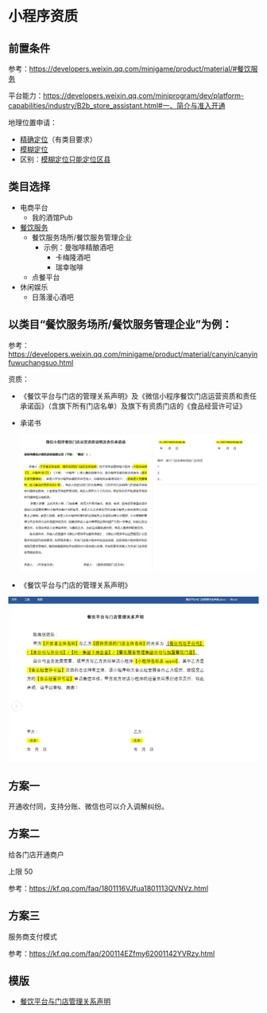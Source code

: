 # 小程序资质

## 前置条件

参考：https://developers.weixin.qq.com/minigame/product/material/#餐饮服务

平台能力：https://developers.weixin.qq.com/miniprogram/dev/platform-capabilities/industry/B2b_store_assistant.html#一、简介与准入开通

地理位置申请：

- [精确定位](https://developers.weixin.qq.com/miniprogram/dev/api/location/wx.getLocation.html)（有类目要求）
- [模糊定位](https://developers.weixin.qq.com/miniprogram/dev/api/location/wx.getFuzzyLocation.html)
- 区别：[模糊定位只能定位区县](https://developers.weixin.qq.com/community/develop/doc/00082cbe828f204409516585a61400)

## 类目选择

- 电商平台
    - 我的酒馆Pub
- [餐饮服务](https://developers.weixin.qq.com/minigame/product/material/#%E9%A4%90%E9%A5%AE%E6%9C%8D%E5%8A%A1)
    - 餐饮服务场所/餐饮服务管理企业
        - 示例：曼咖啡精酿酒吧
            - 卡梅隆酒吧
            - 瑞幸咖啡
    - 点餐平台
- 休闲娱乐
    - 日落漫心酒吧

## 以类目“餐饮服务场所/餐饮服务管理企业”为例：

参考：https://developers.weixin.qq.com/minigame/product/material/canyin/canyinfuwuchangsuo.html

资质：

- 《餐饮平台与门店的管理关系声明》及《微信小程序餐饮门店运营资质和责任承诺函》（含旗下所有门店名单）及旗下有资质门店的《食品经营许可证》
- 承诺书
    
    ![image.png](%E5%B0%8F%E7%A8%8B%E5%BA%8F%E8%B5%84%E8%B4%A8%201072048329b0807fb09af5616b92d9ef/image.png)
    
- 《餐饮平台与门店的管理关系声明》

![image.png](%E5%B0%8F%E7%A8%8B%E5%BA%8F%E8%B5%84%E8%B4%A8%201072048329b0807fb09af5616b92d9ef/image%201.png)

## 方案一

开通收付同，支持分账、微信也可以介入调解纠纷。

## 方案二

给各门店开通商户

上限 50

参考：https://kf.qq.com/faq/1801116VJfua1801113QVNVz.html

## 方案三

服务商支付模式

参考：https://kf.qq.com/faq/200114EZfmy62001142YVRzy.html

## 模版

- [餐饮平台与门店管理关系声明](https://developers.weixin.qq.com/miniprogram/product/mini-store/zizhizhengzhao/zizhi/canyshengm/canyshengm.html#%E9%A4%90%E9%A5%AE%E5%B9%B3%E5%8F%B0%E4%B8%8E%E9%97%A8%E5%BA%97%E7%AE%A1%E7%90%86%E5%85%B3%E7%B3%BB%E5%A3%B0%E6%98%8E)